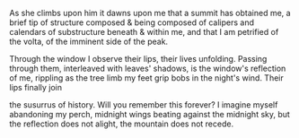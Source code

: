 As she climbs upon him it dawns upon me
that a summit has obtained me, a brief tip of structure
composed & being composed of calipers and calendars
of substructure beneath & within me, and that
I am petrified of the volta, of the imminent side of the peak.

Through the window I observe their lips, their lives unfolding.
Passing through them, interleaved with leaves' shadows, is
the window's reflection of me, rippling
as the tree limb my feet grip bobs in the night's wind.
Their lips finally join

the susurrus of history. Will you remember this
forever? I imagine myself abandoning my perch,
midnight wings beating against the midnight sky,
but the reflection does not alight, the mountain does not recede.
